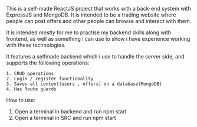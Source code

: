 This is a self-made ReactJS project that works with a back-end system with ExpressJS and MongoDB.
It is intended to be a trading website where people can post offers and other people can browse and interact with them.

It is intended mostly for me to practise my backend skills along with frontend, as well as something i can use to show i have experience working with these technologies.

It features a selfmade backend which i use to handle the server side, and supports the following operations:

    1. CRUD operations
    2. Login / register functionality
    3. Saves all content(users , offers) on a database(MongoDB)
    4. Has Route guards


How to use:

1. Open a terminal in backend and run npm start
2. Open a terminal in SRC and run npm start